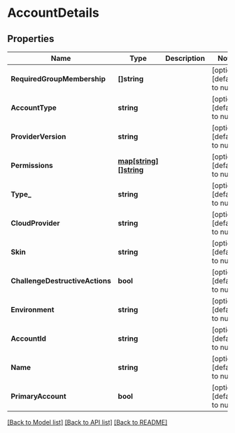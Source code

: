 # AccountDetails

## Properties
Name | Type | Description | Notes
------------ | ------------- | ------------- | -------------
**RequiredGroupMembership** | **[]string** |  | [optional] [default to null]
**AccountType** | **string** |  | [optional] [default to null]
**ProviderVersion** | **string** |  | [optional] [default to null]
**Permissions** | [**map[string][]string**](array.md) |  | [optional] [default to null]
**Type_** | **string** |  | [optional] [default to null]
**CloudProvider** | **string** |  | [optional] [default to null]
**Skin** | **string** |  | [optional] [default to null]
**ChallengeDestructiveActions** | **bool** |  | [optional] [default to null]
**Environment** | **string** |  | [optional] [default to null]
**AccountId** | **string** |  | [optional] [default to null]
**Name** | **string** |  | [optional] [default to null]
**PrimaryAccount** | **bool** |  | [optional] [default to null]

[[Back to Model list]](../README.md#documentation-for-models) [[Back to API list]](../README.md#documentation-for-api-endpoints) [[Back to README]](../README.md)


